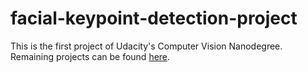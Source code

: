 # facial-keypoint-detection-project
This is the first project of Udacity's Computer Vision Nanodegree.</br>
Remaining projects can be found [here](https://github.com/sayaliKutwal/computer-vision-nanodegree-projects).
